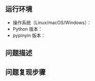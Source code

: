 ## 运行环境

* 操作系统（Linux/macOS/Windows）：
* Python 版本：
* pypinyin 版本：


<!--
P.S. 可以通过 `python -V` 获取 Python 版本。
P.S. 可以通过 `pypinyin -V` 或者 `pip freeze |grep pypinyin` 或 `pypinyin.__version__` 获取 pypinyin 版本信息。
-->

## 问题描述


## 问题复现步骤


<!--
感谢反馈！❤️
-->
